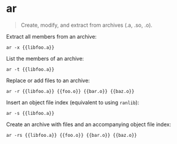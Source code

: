 ar
==

> Create, modify, and extract from archives (.a, .so, .o).

Extract all members from an archive:

    ar -x {{libfoo.a}}

List the members of an archive:

    ar -t {{libfoo.a}}

Replace or add files to an archive:

    ar -r {{libfoo.a}} {{foo.o}} {{bar.o}} {{baz.o}}

Insert an object file index (equivalent to using `ranlib`):

    ar -s {{libfoo.a}}

Create an archive with files and an accompanying object file index:

    ar -rs {{libfoo.a}} {{foo.o}} {{bar.o}} {{baz.o}}
